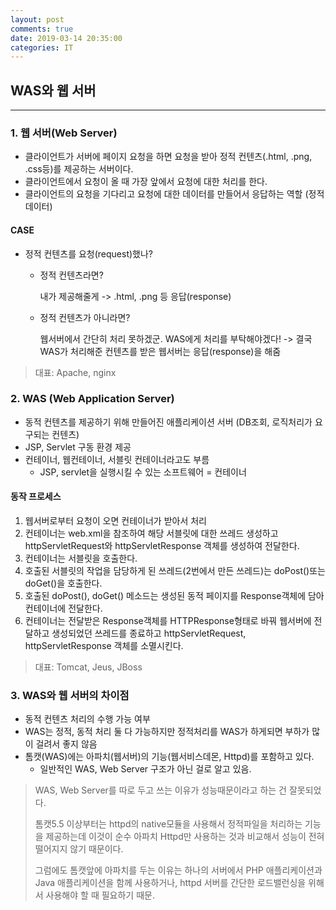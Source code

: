 ```yaml
---
layout: post
comments: true
date: 2019-03-14 20:35:00
categories: IT
---
```



## WAS와 웹 서버
---
### 1. 웹 서버(Web Server)

- 클라이언트가 서버에 페이지 요청을 하면 요청을 받아 정적 컨텐츠(.html, .png, .css등)를 제공하는 서버이다. 
- 클라이언트에서 요청이 올 때 가장 앞에서 요청에 대한 처리를 한다.
- 클라이언트의 요청을 기다리고 요청에 대한 데이터를 만들어서 응답하는 역할 (정적 데이터)

#### CASE

- 정적 컨텐츠를 요청(request)했나?
  - 정적 컨텐츠라면?

    내가 제공해줄게 -> .html, .png 등 응답(response)

  - 정적 컨텐츠가 아니라면? 

    웹서버에서 간단히 처리 못하겠군. WAS에게 처리를 부탁해야겠다! -> 결국 WAS가 처리해준 컨텐츠를 받은 웹서버는 응답(response)을 해줌

> 대표: Apache, nginx





### 2. WAS (Web Application Server)

- 동적 컨텐츠를 제공하기 위해 만들어진 애플리케이션 서버 (DB조회, 로직처리가 요구되는 컨텐츠)
- JSP, Servlet 구동 환경 제공
- 컨테이너, 웹컨테이너, 서블릿 컨테이너라고도 부름
  - JSP, servlet을 실행시킬 수 있는 소프트웨어 = 컨테이너

#### 동작 프로세스

1. 웹서버로부터 요청이 오면 컨테이너가 받아서 처리
2. 컨테이너는 web.xml을 참조하여 해당 서블릿에 대한 쓰레드 생성하고 httpServletRequest와 httpServletResponse 객체를 생성하여 전달한다.
3. 컨테이너는 서블릿을 호출한다.
4. 호출된 서블릿의 작업을 담당하게 된 쓰레드(2번에서 만든 쓰레드)는 doPost()또는 doGet()을 호출한다.
5. 호출된 doPost(), doGet() 메소드는 생성된 동적 페이지를 Response객체에 담아 컨테이너에 전달한다.
6. 컨테이너는 전달받은 Response객체를 HTTPResponse형태로 바꿔 웹서버에 전달하고 생성되었던 쓰레드를 종료하고 httpServletRequest, httpServletResponse 객체를 소멸시킨다.

> 대표: Tomcat, Jeus, JBoss





### 3. WAS와 웹 서버의 차이점

- 동적 컨텐츠 처리의 수행 가능 여부
- WAS는 정적, 동적 처리 둘 다 가능하지만 정적처리를 WAS가 하게되면 부하가 많이 걸려서 좋지 않음
- 톰캣(WAS)에는 아파치(웹서버)의 기능(웹서비스데몬, Httpd)를 포함하고 있다.
  - 일반적인 WAS, Web Server 구조가 아닌 걸로 알고 있음.



> WAS, Web Server를 따로 두고 쓰는 이유가 성능때문이라고 하는 건 잘못되었다.
>
> 톰캣5.5 이상부터는 httpd의 native모듈을 사용해서 정적파일을 처리하는 기능을 제공하는데 이것이 순수 아파치 Httpd만 사용하는 것과 비교해서 성능이 전혀 떨어지지 않기 때문이다.
>
> 그럼에도 톰캣앞에 아파치를 두는 이유는 하나의 서버에서 PHP 애플리케이션과 Java 애플리케이션을 함께 사용하거나, httpd 서버를 간단한 로드밸런싱을 위해서 사용해야 할 때 필요하기 때문.